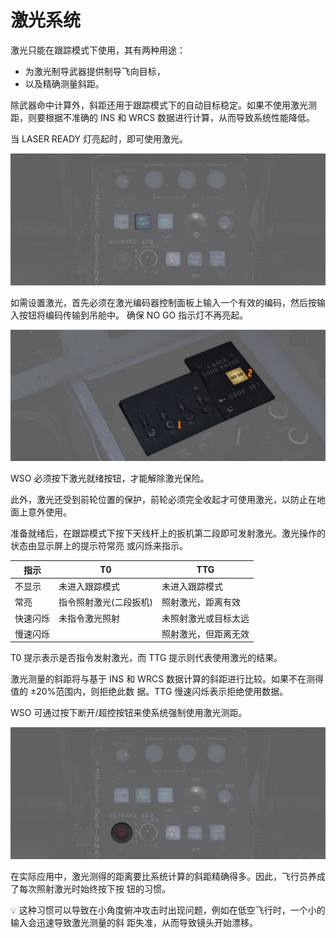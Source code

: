 # 激光系统

激光只能在跟踪模式下使用，其有两种用途：

- 为激光制导武器提供制导飞向目标，
- 以及精确测量斜距。

除武器命中计算外，斜距还用于跟踪模式下的自动目标稳定。如果不使用激光测距，则要根据不准确的 INS 和
WRCS 数据进行计算，从而导致系统性能降低。

当 LASER READY 灯亮起时，即可使用激光。

![laser_ready_lamp](../../../img/wso_target_designator_laser_button.jpg)

如需设置激光，首先必须在激光编码器控制面板上输入一个有效的编码，然后按输入按钮将编码传输到吊舱中。
确保 NO GO 指示灯不再亮起。

![laser_coder_control](../../../img/wso_laser_code_control.jpg)

WSO 必须按下激光就绪按钮，才能解除激光保险。

此外，激光还受到前轮位置的保护，前轮必须完全收起才可使用激光，以防止在地面上意外使用。

准备就绪后，在跟踪模式下按下天线杆上的扳机第二段即可发射激光。激光操作的状态由显示屏上的提示符常亮
或闪烁来指示。

| 指示     | T0                     | TTG                  |
| -------- | ---------------------- | -------------------- |
| 不显示   | 未进入跟踪模式         | 未进入跟踪模式       |
| 常亮     | 指令照射激光(二段扳机) | 照射激光，距离有效   |
| 快速闪烁 | 未指令激光照射         | 未照射激光或目标太远 |
| 慢速闪烁 |                        | 照射激光，但距离无效 |

T0 提示表示是否指令发射激光，而 TTG 提示则代表使用激光的结果。

激光测量的斜距将与基于 INS 和 WRCS 数据计算的斜距进行比较。如果不在测得值的 ±20%范围内，则拒绝此数
据。TTG 慢速闪烁表示拒绝使用数据。

WSO 可通过按下断开/超控按钮来使系统强制使用激光测距。

![reject_override_button](../../../img/wso_target_designator_reject_button.jpg)

在实际应用中，激光测得的距离要比系统计算的斜距精确得多。因此，飞行员养成了每次照射激光时始终按下按
钮的习惯。

💡 这种习惯可以导致在小角度俯冲攻击时出现问题，例如在低空飞行时，一个小的输入会迅速导致激光测量的斜
距失准，从而导致镜头开始漂移。
